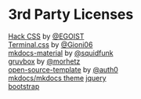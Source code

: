 # 3rd Party Licenses

[Hack CSS](https://github.com/egoist/hack/blob/master/LICENSE) by [@EGOIST](https://github.com/egoist)  
[Terminal.css](https://github.com/Gioni06/terminal.css/blob/master/LICENSE) by [@Gioni06](https://github.com/Gioni06)  
[mkdocs-material](https://github.com/squidfunk/mkdocs-material/blob/master/LICENSE) by [@squidfunk](https://github.com/squidfunk)  
[gruvbox](https://github.com/morhetz/gruvbox/blob/master/README.md) by [@morhetz](https://github.com/morhetz)  
[open-source-template](https://github.com/auth0/open-source-template/blob/master/LICENSE) by [@auth0](https://github.com/auth0)  
[mkdocs/mkdocs theme](https://github.com/mkdocs/mkdocs/blob/master/LICENSE)
[jquery](https://github.com/jquery/jquery/blob/main/LICENSE.txt)  
[bootstrap](https://github.com/twbs/bootstrap/blob/master/LICENSE)  
